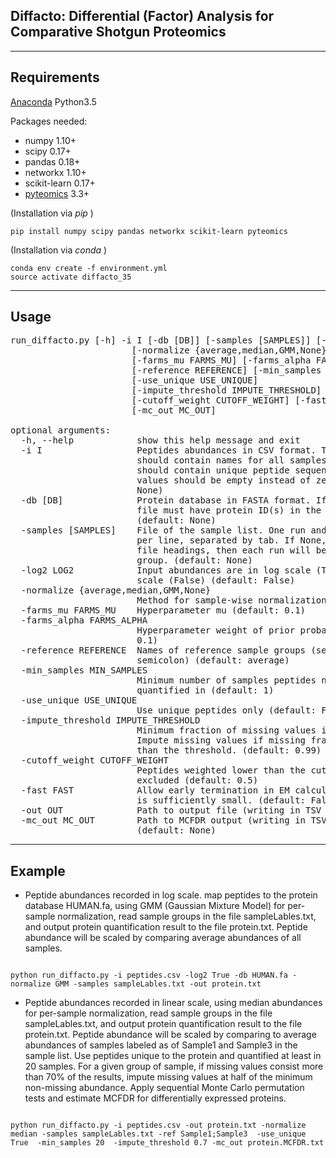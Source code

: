 ## Diffacto: Differential (Factor) Analysis for Comparative Shotgun Proteomics
----
Requirements
----
[Anaconda](https://www.continuum.io/downloads) Python3.5

Packages needed:
* numpy 1.10+
* scipy 0.17+  
* pandas 0.18+
* networkx 1.10+
* scikit-learn 0.17+
* [pyteomics](https://pythonhosted.org/pyteomics) 3.3+

(Installation via _pip_ )   
```
pip install numpy scipy pandas networkx scikit-learn pyteomics
```  
(Installation via _conda_ )  
```
conda env create -f environment.yml    
source activate diffacto_35  
```
---

Usage
----

<pre>
run_diffacto.py [-h] -i I [-db [DB]] [-samples [SAMPLES]] [-log2 LOG2]
                       [-normalize {average,median,GMM,None}]
                       [-farms_mu FARMS_MU] [-farms_alpha FARMS_ALPHA]
                       [-reference REFERENCE] [-min_samples MIN_SAMPLES]
                       [-use_unique USE_UNIQUE]
                       [-impute_threshold IMPUTE_THRESHOLD]
                       [-cutoff_weight CUTOFF_WEIGHT] [-fast FAST] [-out OUT]
                       [-mc_out MC_OUT]

optional arguments:
  -h, --help            show this help message and exit
  -i I                  Peptides abundances in CSV format. The first row
                        should contain names for all samples. The first column
                        should contain unique peptide sequences. Missing
                        values should be empty instead of zeros. (default:
                        None)
  -db [DB]              Protein database in FASTA format. If None, the peptide
                        file must have protein ID(s) in the second column.
                        (default: None)
  -samples [SAMPLES]    File of the sample list. One run and its sample group
                        per line, separated by tab. If None, read from peptide
                        file headings, then each run will be summarized as a
                        group. (default: None)
  -log2 LOG2            Input abundances are in log scale (True) or linear
                        scale (False) (default: False)
  -normalize {average,median,GMM,None}
                        Method for sample-wise normalization. (default: None)
  -farms_mu FARMS_MU    Hyperparameter mu (default: 0.1)
  -farms_alpha FARMS_ALPHA
                        Hyperparameter weight of prior probability (default:
                        0.1)
  -reference REFERENCE  Names of reference sample groups (separated by
                        semicolon) (default: average)
  -min_samples MIN_SAMPLES
                        Minimum number of samples peptides needed to be
                        quantified in (default: 1)
  -use_unique USE_UNIQUE
                        Use unique peptides only (default: False)
  -impute_threshold IMPUTE_THRESHOLD
                        Minimum fraction of missing values in the group.
                        Impute missing values if missing fraction is larger
                        than the threshold. (default: 0.99)
  -cutoff_weight CUTOFF_WEIGHT
                        Peptides weighted lower than the cutoff will be
                        excluded (default: 0.5)
  -fast FAST            Allow early termination in EM calculation when noise
                        is sufficiently small. (default: False)
  -out OUT              Path to output file (writing in TSV format).
  -mc_out MC_OUT        Path to MCFDR output (writing in TSV format).
                        (default: None)
</pre>            


----
Example
---

* Peptide abundances recorded in log scale. map peptides to the protein database HUMAN.fa, using GMM (Gaussian Mixture Model) for per-sample normalization, read sample groups in the file sampleLables.txt, and output protein quantification result to the file protein.txt. Peptide abundance will be scaled by comparing average abundances of all samples.

<code>
python run_diffacto.py -i peptides.csv -log2 True -db HUMAN.fa -normalize GMM -samples sampleLables.txt -out protein.txt
</code>


* Peptide abundances recorded in linear scale, using median abundances for per-sample normalization, read sample groups in the file sampleLables.txt, and output protein quantification result to the file protein.txt. Peptide abundance will be scaled by comparing to average abundances of samples labeled as of Sample1 and Sample3 in the sample list. Use peptides unique to the protein and quantified at least in 20 samples. For a given group of sample, if missing values consist more than 70% of the results, impute missing values at half of the minimum non-missing abundance. Apply sequential Monte Carlo permutation tests and estimate MCFDR for differentially expressed proteins.

<code>
python run_diffacto.py -i peptides.csv -out protein.txt -normalize median -samples sampleLables.txt -ref Sample1;Sample3  -use_unique True  -min_samples 20  -impute_threshold 0.7 -mc_out protein.MCFDR.txt
</code>
